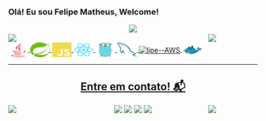 ### Olá! Eu sou Felipe Matheus, Welcome! 


<div align="center">
  
  <a href="https://github.com/felipematheus1337">

 
  <img height="180em" src="https://github-readme-stats.vercel.app/api/top-langs/?username=felipematheus1337&layout=compact&langs_count=7&theme=dark"/>
</div>
  
  <img align='left' src='https://i.pinimg.com/originals/9d/9b/d1/9d9bd13afce1a798d22ecfd9897730ed.gif' width='150px'>
  <img align='right' src='https://giffiles.alphacoders.com/360/36088.gif' width='100px'>

  <div style="display: inline_block"><br>
  <img align="center" alt="lipe-Js" height="30" width="40" src="https://raw.githubusercontent.com/devicons/devicon/master/icons/java/java-plain.svg">
  <img align="center" alt="lipe--CSS" height="30" width="40" src="https://raw.githubusercontent.com/devicons/devicon/master/icons/spring/spring-original.svg">
  <img align="center" alt="lipe-Js" height="30" width="40" src="https://raw.githubusercontent.com/devicons/devicon/master/icons/javascript/javascript-plain.svg">
  <img align="center" alt="lipe--React" height="30" width="40" src="https://raw.githubusercontent.com/devicons/devicon/master/icons/react/react-original.svg">
  <img align="center" alt="lipe--HTML" height="30" width="40" src="https://raw.githubusercontent.com/devicons/devicon/master/icons/go/go-original.svg">
  <img align="center" alt="lipe--CSS" height="30" width="40" src="https://raw.githubusercontent.com/devicons/devicon/master/icons/mysql/mysql-original.svg">
  <img align="center" alt="lipe--AWS" height="50" width="60" src="https://upload.wikimedia.org/wikipedia/commons/5/5c/AWS_Simple_Icons_AWS_Cloud.svg">
  <img align="center" alt="lipe--CSS" height="30" width="40" src="https://raw.githubusercontent.com/devicons/devicon/master/icons/docker/docker-original.svg">
      


</div>

  <div>
     <hr>
  </div>

<h2 title="Contato" align="center">Entre em contato! 📬 </h2>

<div align="center"> 
<img align='right' src='https://img1.picmix.com/output/stamp/normal/8/6/5/6/1756568_c4174.gif' width='100px'>
<img align='left' src='http://31.media.tumblr.com/tumblr_mdjdhmnIPJ1r6x1zlo1_400.gif' width='100px'>
  <a title="E-mail" href="mailto:lipehbr@gmail.com"><img src="https://img.shields.io/badge/Gmail-D14836?style=for-the-badge&logo=gmail&logoColor=white" target="_blank"></a>
  <a title="LinkedIn" href="https://www.linkedin.com/in/felipe-matheus-34232b162/" target="_blank"><img src="https://img.shields.io/badge/-LinkedIn-%230077B5?style=for-the-badge&logo=linkedin&logoColor=white"></a>
  <a title="Twitter" href="https://twitter.com/felipemath73" target="_blank"><img src="https://img.shields.io/badge/Twitter-1DA1F2?style=for-the-badge&logo=twitter&logoColor=white" target="_blank"></a> 
  <a title="Telegram" href="https://t.me/felipem1337" target="_blank"><img src="https://img.shields.io/badge/Telegram-2CA5E0?style=for-the-badge&logo=telegram&logoColor=white" target="_blank"></a> 
</p>


 
</div>
 




